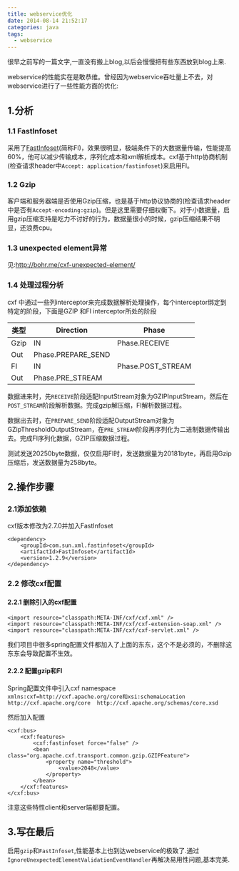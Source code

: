 ```yaml
---
title: webservice优化
date: 2014-08-14 21:52:17
categories: java
tags:
  - webservice
---
```


很早之前写的一篇文字,一直没有搬上blog,以后会慢慢把有些东西放到blog上来.

webservice的性能实在是敢恭维。曾经因为webservice吞吐量上不去，对webservice进行了一些性能方面的优化:

## 1.分析
### 1.1 FastInfoset
采用了[FastInfoset](http://en.wikipedia.org/wiki/Fast_Infoset)(简称FI)，效果很明显，极端条件下的大数据量传输，性能提高60%，他可以减少传输成本，序列化成本和xml解析成本。cxf基于http协商机制(检查请求header中`Accept: application/fastinfoset`)来启用FI。
### 1.2 Gzip
客户端和服务器端是否使用Gzip压缩，也是基于http协议协商的(检查请求header 中是否有`Accept-encoding:gzip`)。但是这里需要仔细权衡下。对于小数据量，启用gzip压缩支持是吃力不讨好的行为，数据量很小的时候，gzip压缩结果不明显，还浪费cpu。
### 1.3 unexpected element异常
见:http://bohr.me/cxf-unexpected-element/### 1.4 处理过程分析cxf 中通过一些列interceptor来完成数据解析处理操作，每个interceptor绑定到特定的阶段，下面是GZIP 和FI interceptor所处的阶段

类型 | Direction | Phase
----- | ------- | ------------
Gzip | IN  | Phase.RECEIVE
  | Out  | Phase.PREPARE_SEND
 FI | IN  | Phase.POST_STREAM
 | Out  | Phase.PRE_STREAM	数据进来时，先`RECEIVE`阶段适配InputStream对象为GZIPInputStream，然后在`POST_STREAM`阶段解析数据。完成gzip解压缩，FI解析数据过程。
数据出去时，在`PREPARE_SEND`阶段适配OutputStream对象为GZipThresholdOutputStream，在`PRE_STREAM`阶段再序列化为二进制数据传输出去。完成FI序列化数据，GZIP压缩数据过程。
测试发送20250byte数据，仅仅启用FI时，发送数据量为20181byte，再启用Gzip压缩后，发送数据量为258byte。
## 2.操作步骤
### 2.1添加依赖
cxf版本修改为2.7.0并加入FastInfoset
	<dependency>		<groupId>com.sun.xml.fastinfoset</groupId>		<artifactId>FastInfoset</artifactId>		<version>1.2.9</version>	</dependency>
	### 2.2	修改cxf配置
#### 2.2.1 删除引入的cxf配置 
	<import resource="classpath:META-INF/cxf/cxf.xml" />	<import resource="classpath:META-INF/cxf/cxf-extension-soap.xml" />	<import resource="classpath:META-INF/cxf/cxf-servlet.xml" />
	我们项目中很多spring配置文件都加入了上面的东东，这个不是必须的，不删除这东东会导致配置不生效。
#### 2.2.2 配置gzip和FI
Spring配置文件中引入cxf namespace`xmlns:cxf=http://cxf.apache.org/core和xsi:schemaLocationhttp://cxf.apache.org/core  http://cxf.apache.org/schemas/core.xsd`
然后加入配置	
	<cxf:bus>		<cxf:features>			<cxf:fastinfoset force="false" />			<bean class="org.apache.cxf.transport.common.gzip.GZIPFeature">				<property name="threshold">					<value>2048</value>				</property>			</bean>		</cxf:features>	</cxf:bus>注意这些特性client和server端都要配置。
## 3.写在最后
启用`gzip`和`FastInfoset`,性能基本上也到达webservice的极致了.通过`IgnoreUnexpectedElementValidationEventHandler`再解决易用性问题,基本完美.